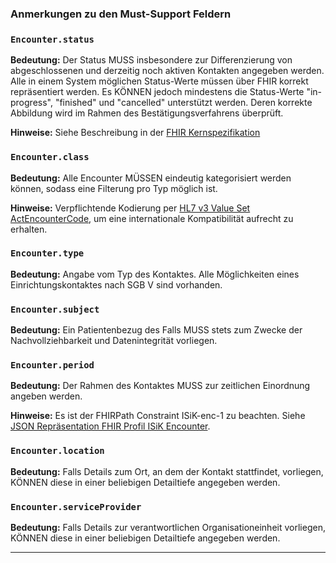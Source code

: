 ### Anmerkungen zu den Must-Support Feldern

### `Encounter.status`

**Bedeutung:** Der Status MUSS insbesondere zur Differenzierung von abgeschlossenen und derzeitig noch aktiven Kontakten angegeben werden. Alle in einem System möglichen Status-Werte müssen über FHIR korrekt repräsentiert werden. Es KÖNNEN jedoch mindestens die Status-Werte "in-progress", "finished" und "cancelled" unterstützt werden. Deren korrekte Abbildung wird im Rahmen des Bestätigungsverfahrens überprüft.

**Hinweise:** Siehe Beschreibung in der [FHIR Kernspezifikation](http://hl7.org/fhir/encounter-definitions.html#Encounter.status)

### `Encounter.class`

**Bedeutung:** Alle Encounter MÜSSEN eindeutig kategorisiert werden können, sodass eine Filterung pro Typ möglich ist.

**Hinweise:** Verpflichtende Kodierung per [HL7 v3 Value Set ActEncounterCode](http://hl7.org/fhir/v3/ActEncounterCode/vs.html), um eine internationale Kompatibilität aufrecht zu erhalten.

### `Encounter.type`

**Bedeutung:** Angabe vom Typ des Kontaktes. Alle Möglichkeiten eines Einrichtungskontaktes nach SGB V sind vorhanden.

### `Encounter.subject`

**Bedeutung:** Ein Patientenbezug des Falls MUSS stets zum Zwecke der Nachvollziehbarkeit und Datenintegrität vorliegen.

### `Encounter.period`

**Bedeutung:** Der Rahmen des Kontaktes MUSS zur zeitlichen Einordnung angeben werden.

**Hinweise:** Es ist der FHIRPath Constraint ISiK-enc-1 zu beachten. Siehe [JSON Repräsentation FHIR Profil ISiK Encounter](https://simplifier.net/IsiK/ISiKKontaktGesundheitseinrichtung/~json).

### `Encounter.location`

**Bedeutung:** Falls Details zum Ort, an dem der Kontakt stattfindet, vorliegen, KÖNNEN diese in einer beliebigen Detailtiefe angegeben werden.

### `Encounter.serviceProvider`

**Bedeutung:** Falls Details zur verantwortlichen Organisationeinheit vorliegen, KÖNNEN diese in einer beliebigen Detailtiefe angegeben werden. 

---
